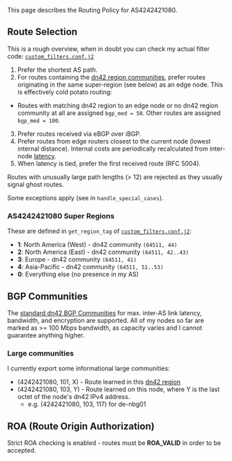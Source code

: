 This page describes the Routing Policy for AS4242421080.

## Route Selection

This is a rough overview, when in doubt you can check my actual filter code: [`custom_filters.conf.j2`](roles/config-bird2/config/custom_filters.conf.j2)

1. Prefer the shortest AS path.
2. For routes containing the [dn42 region communities](https://dn42.dev/howto/Bird-communities), prefer routes originating in the same super-region (see below) as an edge node. This is effectively cold potato routing:
  - Routes with matching dn42 region to an edge node or no dn42 region community at all are assigned `bgp_med = 50`. Other routes are assigned `bgp_med = 100`.
3. Prefer routes received via eBGP over iBGP.
4. Prefer routes from edge routers closest to the current node (lowest internal distance). Internal costs are periodically recalculated from inter-node [latency](https://github.com/jlu5/ansible-dn42/tree/main/scripts/igpping).
5. When latency is tied, prefer the first received route (RFC 5004).

Routes with unusually large path lengths (> 12) are rejected as they usually signal ghost routes.

Some exceptions apply (see in `handle_special_cases`).

### AS4242421080 Super Regions

These are defined in `get_region_tag` of [`custom_filters.conf.j2`](roles/config-bird2/config/custom_filters.conf.j2):

- **1**: North America (West) - dn42 community `(64511, 44)`
- **2**: North America (East) - dn42 community `(64511, 42..43)`
- **3**: Europe - dn42 community `(64511, 41)`
- **4**: Asia-Pacific - dn42 community `(64511, 51..53)`
- **0**: Everything else (no presence in my AS)

## BGP Communities

The [standard dn42 BGP Communities](https://dn42.net/howto/Bird-communities) for max. inter-AS link latency, bandwidth, and encryption are supported. All of my nodes so far are marked as >= 100 Mbps bandwidth, as capacity varies and I cannot guarantee anything higher.

### Large communities

I currently export some informational large communities:

- (4242421080, 101, X) - Route learned in this [dn42 region](https://lists.nox.tf/pipermail/dn42/2015-December/001259.html)
- (4242421080, 103, Y) - Route learned on this node, where Y is the last octet of the node's dn42 IPv4 address.
  - e.g. (4242421080, 103, 117) for de-nbg01

## ROA (Route Origin Authorization)

Strict ROA checking is enabled - routes must be **ROA_VALID** in order to be accepted.
